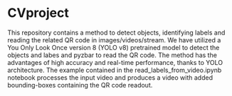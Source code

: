 # CVproject
This repository contains a method to detect objects, identifying labels and reading the related QR code in images/videos/stream. We have utilized a You Only Look Once version 8 (YOLO v8) pretrained model to detect the objects and labes and pyzbar to read the QR code. The method has the advantages of high accuracy and real-time performance, thanks to YOLO architecture. 
The example contained in the read_labels_from_video.ipynb notebook processes the input video and produces a video with added bounding-boxes containing the QR code readout.
